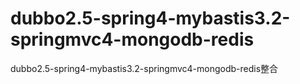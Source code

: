 # dubbo2.5-spring4-mybastis3.2-springmvc4-mongodb-redis
dubbo2.5-spring4-mybastis3.2-springmvc4-mongodb-redis整合
